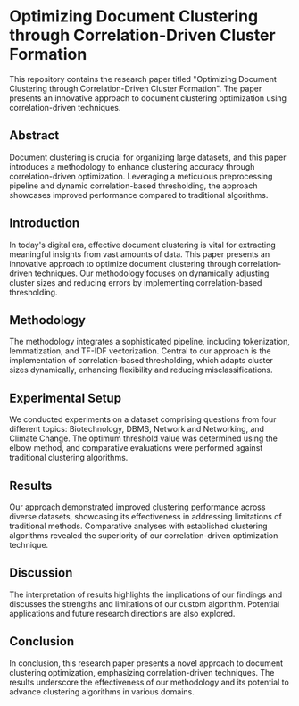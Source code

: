 # Optimizing Document Clustering through Correlation-Driven Cluster Formation
This repository contains the research paper titled "Optimizing Document Clustering through Correlation-Driven Cluster Formation". The paper presents an innovative approach to document clustering optimization using correlation-driven techniques.

## Abstract
Document clustering is crucial for organizing large datasets, and this paper introduces a methodology to enhance clustering accuracy through correlation-driven optimization. Leveraging a meticulous preprocessing pipeline and dynamic correlation-based thresholding, the approach showcases improved performance compared to traditional algorithms.

## Introduction
In today's digital era, effective document clustering is vital for extracting meaningful insights from vast amounts of data. This paper presents an innovative approach to optimize document clustering through correlation-driven techniques. Our methodology focuses on dynamically adjusting cluster sizes and reducing errors by implementing correlation-based thresholding.

## Methodology
The methodology integrates a sophisticated pipeline, including tokenization, lemmatization, and TF-IDF vectorization. Central to our approach is the implementation of correlation-based thresholding, which adapts cluster sizes dynamically, enhancing flexibility and reducing misclassifications.

## Experimental Setup
We conducted experiments on a dataset comprising questions from four different topics: Biotechnology, DBMS, Network and Networking, and Climate Change. The optimum threshold value was determined using the elbow method, and comparative evaluations were performed against traditional clustering algorithms.

## Results
Our approach demonstrated improved clustering performance across diverse datasets, showcasing its effectiveness in addressing limitations of traditional methods. Comparative analyses with established clustering algorithms revealed the superiority of our correlation-driven optimization technique.

## Discussion
The interpretation of results highlights the implications of our findings and discusses the strengths and limitations of our custom algorithm. Potential applications and future research directions are also explored.

## Conclusion
In conclusion, this research paper presents a novel approach to document clustering optimization, emphasizing correlation-driven techniques. The results underscore the effectiveness of our methodology and its potential to advance clustering algorithms in various domains.
